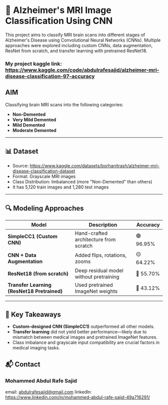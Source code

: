 # 🧠 Alzheimer's MRI Image Classification Using CNN

This project aims to classify MRI brain scans into different stages of Alzheimer's Disease using Convolutional Neural Networks (CNNs). 
Multiple approaches were explored including custom CNNs, data augmentation, ResNet from scratch, and transfer learning with pretrained ResNet18.
### My project kaggle link: https://www.kaggle.com/code/abdulrafesajid/alzheimer-mri-disease-classification-97-accuracy

## AIM
Classifying brain MRI scans into the following categories:
- **Non-Demented**
- **Very Mild Demented**
- **Mild Demented**
- **Moderate Demented**

---

## 📊 Dataset

- Source: https://www.kaggle.com/datasets/borhanitrash/alzheimer-mri-disease-classification-dataset
-  Format: Grayscale MRI images
- Class Distribution: Imbalanced (more "Non-Demented" than others)
- It has 5,120 train images and 1,280 test images

---

## 🔍 Modeling Approaches

| Model | Description | Accuracy |
|-------|-------------|----------|
| **SimpleCC1 (Custom CNN)** | Hand-crafted architecture from scratch | 🟢 96.95% |
| **CNN + Data Augmentation** | Added flips, rotations, zooms | 🟡 64.22% |
| **ResNet18 (from scratch)** | Deep residual model without pretraining | 🔴 55.70% |
| **Transfer Learning (ResNet18 Pretrained)** | Used pretrained ImageNet weights | 🔴 43.12% |

---

## 🔑 Key Takeaways

- **Custom-designed CNN (SimpleCC1)** outperformed all other models.
- **Transfer learning** did not yield better performance—likely due to mismatch between medical images and pretrained ImageNet features.
- Class imbalance and grayscale input compatibility are crucial factors in medical imaging tasks.

## 📬 Contact
### Mohammed Abdul Rafe Sajid
email: abdulrafesajid@gmail.com
linkedln: https://www.linkedin.com/in/mohammed-abdul-rafe-sajid-49a716291/
